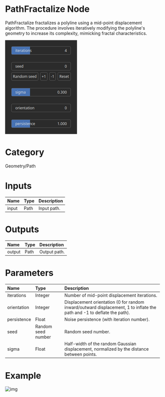 
PathFractalize Node
===================


PathFractalize fractalizes a polyline using a mid-point displacement algorithm. The procedure involves iteratively modifying the polyline's geometry to increase its complexity, mimicking fractal characteristics.



![img](../../images/nodes/PathFractalize_settings.png)


# Category


Geometry/Path
# Inputs

|Name|Type|Description|
| :--- | :--- | :--- |
|input|Path|Input path.|

# Outputs

|Name|Type|Description|
| :--- | :--- | :--- |
|output|Path|Output path.|

# Parameters

|Name|Type|Description|
| :--- | :--- | :--- |
|iterations|Integer|Number of mid-point displacement iterations.|
|orientation|Integer|Displacement orientation (0 for random inward/outward displacement, 1 to inflate the path and -1 to deflate the path).|
|persistence|Float|Noise persistence (with iteration number).|
|seed|Random seed number|Random seed number.|
|sigma|Float|Half-width of the random Gaussian displacement, normalized by the distance between points.|

# Example


![img](../../images/nodes/PathFractalize.png)

